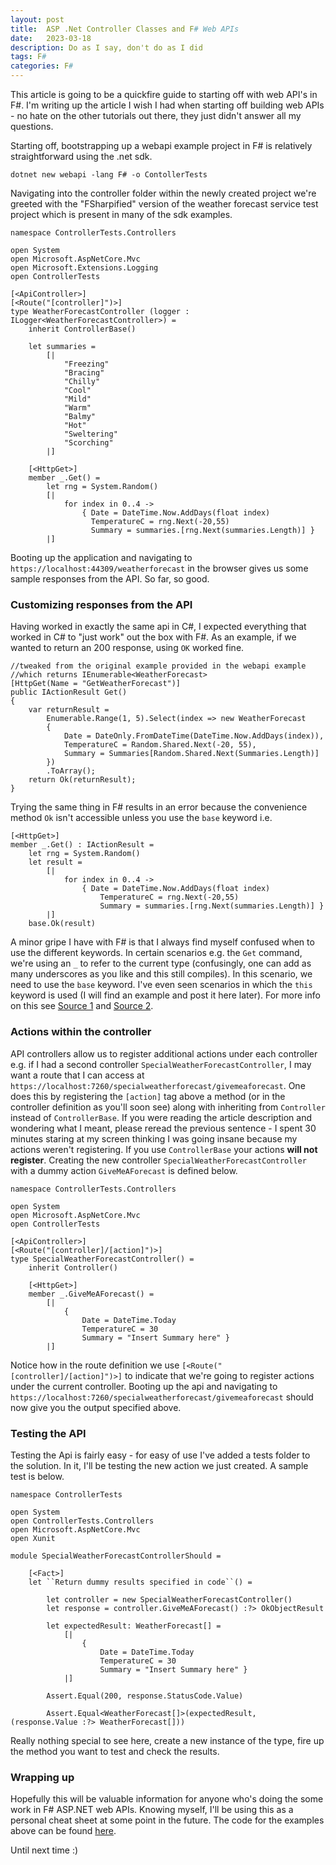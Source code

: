 ```yaml
---
layout: post
title:  ASP .Net Controller Classes and F# Web APIs
date:   2023-03-18
description: Do as I say, don't do as I did
tags: F#
categories: F#
---
```

This article is going to be a quickfire guide to starting off with web API's in F#. I'm writing up the article I wish I had when starting off building web APIs - no hate on the other tutorials out there, they just didn't answer all my questions. 

Starting off, bootstrapping up a webapi example project in F# is relatively straightforward using the .net sdk.

```
dotnet new webapi -lang F# -o ContollerTests
```

Navigating into the controller folder within the newly created project we're greeted with the "FSharpified" version of the weather forecast service test project which is present in many of the sdk examples.

```
namespace ControllerTests.Controllers

open System
open Microsoft.AspNetCore.Mvc
open Microsoft.Extensions.Logging
open ControllerTests

[<ApiController>]
[<Route("[controller]")>]
type WeatherForecastController (logger : ILogger<WeatherForecastController>) =
    inherit ControllerBase()

    let summaries =
        [|
            "Freezing"
            "Bracing"
            "Chilly"
            "Cool"
            "Mild"
            "Warm"
            "Balmy"
            "Hot"
            "Sweltering"
            "Scorching"
        |]

    [<HttpGet>]
    member _.Get() =
        let rng = System.Random()
        [|
            for index in 0..4 ->
                { Date = DateTime.Now.AddDays(float index)
                  TemperatureC = rng.Next(-20,55)
                  Summary = summaries.[rng.Next(summaries.Length)] }
        |]

```

Booting up the application and navigating to `https://localhost:44309/weatherforecast` in the browser gives us some sample responses from the API. So far, so good.


### Customizing responses from the API
Having worked in exactly the same api in C#, I expected everything that worked in C# to "just work" out the box with F#. As an example, if we wanted to return an 200 response, using `OK` worked fine.

```
//tweaked from the original example provided in the webapi example
//which returns IEnumerable<WeatherForecast>
[HttpGet(Name = "GetWeatherForecast")]
public IActionResult Get()
{
    var returnResult =
        Enumerable.Range(1, 5).Select(index => new WeatherForecast
        {
            Date = DateOnly.FromDateTime(DateTime.Now.AddDays(index)),
            TemperatureC = Random.Shared.Next(-20, 55),
            Summary = Summaries[Random.Shared.Next(Summaries.Length)]
        })
        .ToArray();
    return Ok(returnResult);
}
```

Trying the same thing in F# results in an error because the convenience method `Ok` isn't accessible unless you use the `base` keyword i.e. 

```
[<HttpGet>]
member _.Get() : IActionResult =
    let rng = System.Random()
    let result = 
        [|
            for index in 0..4 ->
                { Date = DateTime.Now.AddDays(float index)
                    TemperatureC = rng.Next(-20,55)
                    Summary = summaries.[rng.Next(summaries.Length)] }
        |]
    base.Ok(result)
```

A minor gripe I have with F# is that I always find myself confused when to use the different keywords. In certain scenarios e.g. the `Get` command, we're using an `_` to refer to the current type (confusingly, one can add as many underscores as you like and this still compiles). In this scenario, we need to use the `base` keyword. I've even seen scenarios in which the `this` keyword is used (I will find an example and post it here later). For more info on this see [Source 1](https://stackoverflow.com/questions/15091468/f-inherit-from-c-sharp-class-access-protected-fields) and [Source 2](https://learn.microsoft.com/en-us/dotnet/fsharp/language-reference/keyword-reference).

### Actions within the controller

API controllers allow us to register additional actions under each controller e.g. if I had a second controller `SpecialWeatherForecastController`, I may want a route that I can access at `https://localhost:7260/specialweatherforecast/givemeaforecast`. One does this by registering the `[action]` tag above a method (or in the controller definition as you'll soon see) along with inheriting from `Controller` instead of `ControllerBase`. If you were reading the article description and wondering what I meant, please reread the previous sentence - I spent 30 minutes staring at my screen thinking I was going insane because my actions weren't registering. If you use `ControllerBase` your actions **will not register**. Creating the new controller `SpecialWeatherForecastController` with a dummy action `GiveMeAForecast` is defined below.

```
namespace ControllerTests.Controllers

open System
open Microsoft.AspNetCore.Mvc
open ControllerTests

[<ApiController>]
[<Route("[controller]/[action]")>]
type SpecialWeatherForecastController() =
    inherit Controller()
    
    [<HttpGet>]
    member _.GiveMeAForecast() =
        [|
            {
                Date = DateTime.Today
                TemperatureC = 30
                Summary = "Insert Summary here" }
        |]
```
Notice how in the route definition we use `[<Route("[controller]/[action]")>]` to indicate that we're going to register actions under the current controller. Booting up the api and navigating to `https://localhost:7260/specialweatherforecast/givemeaforecast` should now give you the output specified above.

### Testing the API
Testing the Api is fairly easy - for easy of use I've added a tests folder to the solution. In it, I'll be testing the new action we just created. A sample test is below.

```
namespace ControllerTests

open System
open ControllerTests.Controllers
open Microsoft.AspNetCore.Mvc
open Xunit

module SpecialWeatherForecastControllerShould =
    
    [<Fact>]
    let ``Return dummy results specified in code``() =
        
        let controller = new SpecialWeatherForecastController()
        let response = controller.GiveMeAForecast() :?> OkObjectResult
        
        let expectedResult: WeatherForecast[] =
            [|
                {
                    Date = DateTime.Today
                    TemperatureC = 30
                    Summary = "Insert Summary here" }
            |]
        
        Assert.Equal(200, response.StatusCode.Value)
        
        Assert.Equal<WeatherForecast[]>(expectedResult, (response.Value :?> WeatherForecast[]))
```
Really nothing special to see here, create a new instance of the type, fire up the method you want to test and check the results.

### Wrapping up
Hopefully this will be valuable information for anyone who's doing the some work in F# ASP.NET web APIs. Knowing myself, I'll be using this as a personal cheat sheet at some point in the future. The code for the examples above can be found [here](https://github.com/thatstatsguy/til/tree/main/ASP%20Net%20Controllers%20and%20F%23%20Web%20APIs). 

Until next time :) 